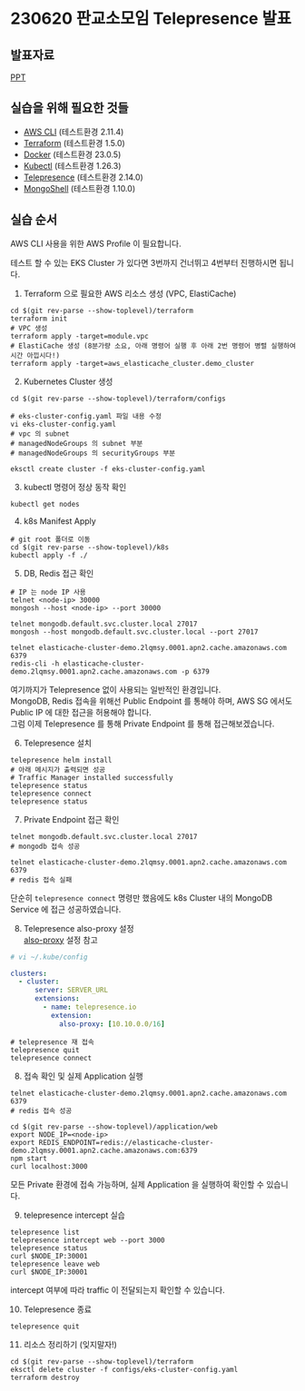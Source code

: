 # 230620 판교소모임 Telepresence 발표

## 발표자료
[PPT](https://docs.google.com/presentation/d/1sbDeGQ0whx81XpIB55LkeOxLqa0n9422nJXl784N8Do/edit?usp=sharing)

## 실습을 위해 필요한 것들
- [AWS CLI](https://docs.aws.amazon.com/cli/latest/userguide/install-cliv2.html) (테스트환경 2.11.4)
- [Terraform](https://www.terraform.io/downloads.html) (테스트환경 1.5.0)
- [Docker](https://docs.docker.com/get-docker/) (테스트환경 23.0.5)
- [Kubectl](https://kubernetes.io/docs/tasks/tools/install-kubectl/) (테스트환경 1.26.3)
- [Telepresence](https://www.telepresence.io/reference/install) (테스트환경 2.14.0)
- [MongoShell](https://www.mongodb.com/docs/mongodb-shell/install/#std-label-mdb-shell-install) (테스트환경 1.10.0)

## 실습 순서
AWS CLI 사용을 위한 AWS Profile 이 필요합니다.

테스트 할 수 있는 EKS Cluster 가 있다면 3번까지 건너뛰고 4번부터 진행하시면 됩니다.
1. Terraform 으로 필요한 AWS 리소스 생성 (VPC, ElastiCache)
```shell
cd $(git rev-parse --show-toplevel)/terraform
terraform init
# VPC 생성
terraform apply -target=module.vpc
# ElastiCache 생성 (8분가량 소요, 아래 명령어 실행 후 아래 2번 명령어 병렬 실행하여 시간 아낍시다!)
terraform apply -target=aws_elasticache_cluster.demo_cluster
```
 
2. Kubernetes Cluster 생성
```shell
cd $(git rev-parse --show-toplevel)/terraform/configs

# eks-cluster-config.yaml 파일 내용 수정
vi eks-cluster-config.yaml
# vpc 의 subnet
# managedNodeGroups 의 subnet 부분
# managedNodeGroups 의 securityGroups 부분

eksctl create cluster -f eks-cluster-config.yaml
```

3. kubectl 명령어 정상 동작 확인
```shell
kubectl get nodes
```

4. k8s Manifest Apply
```shell
# git root 폴더로 이동
cd $(git rev-parse --show-toplevel)/k8s
kubectl apply -f ./
```

5. DB, Redis 접근 확인
```shell
# IP 는 node IP 사용
telnet <node-ip> 30000
mongosh --host <node-ip> --port 30000

telnet mongodb.default.svc.cluster.local 27017
mongosh --host mongodb.default.svc.cluster.local --port 27017

telnet elasticache-cluster-demo.2lqmsy.0001.apn2.cache.amazonaws.com 6379
redis-cli -h elasticache-cluster-demo.2lqmsy.0001.apn2.cache.amazonaws.com -p 6379
```

여기까지가 Telepresence 없이 사용되는 일반적인 환경입니다.  
MongoDB, Redis 접속을 위해선 Public Endpoint 를 통해야 하며, AWS SG 에서도 Public IP 에 대한 접근을 허용해야 합니다.  
그럼 이제 Telepresence 를 통해 Private Endpoint 를 통해 접근해보겠습니다.

6. Telepresence 설치
```shell
telepresence helm install
# 아래 메시지가 출력되면 성공
# Traffic Manager installed successfully
telepresence status
telepresence connect
telepresence status
```

7. Private Endpoint 접근 확인
```shell
telnet mongodb.default.svc.cluster.local 27017
# mongodb 접속 성공

telnet elasticache-cluster-demo.2lqmsy.0001.apn2.cache.amazonaws.com 6379
# redis 접속 실패
```
단순히 `telepresence connect` 명령만 했음에도 k8s Cluster 내의 MongoDB Service 에 접근 성공하였습니다.

8. Telepresence also-proxy 설정  
   [also-proxy](https://www.getambassador.io/docs/telepresence/latest/reference/config#values-2) 설정 참고
```yaml
# vi ~/.kube/config

clusters:
  - cluster:
      server: SERVER_URL
      extensions:
        - name: telepresence.io
          extension:
            also-proxy: [10.10.0.0/16]
```
```shell
# telepresence 재 접속
telepresence quit
telepresence connect
```

8. 접속 확인 및 실제 Application 실행
```shell
telnet elasticache-cluster-demo.2lqmsy.0001.apn2.cache.amazonaws.com 6379
# redis 접속 성공

cd $(git rev-parse --show-toplevel)/application/web
export NODE_IP=<node-ip>
export REDIS_ENDPOINT=redis://elasticache-cluster-demo.2lqmsy.0001.apn2.cache.amazonaws.com:6379
npm start
curl localhost:3000
```
모든 Private 환경에 접속 가능하며, 실제 Application 을 실행하여 확인할 수 있습니다.

9. telepresence intercept 실습
```shell
telepresence list
telepresence intercept web --port 3000
telepresence status
curl $NODE_IP:30001
telepresence leave web
curl $NODE_IP:30001
```

intercept 여부에 따라 traffic 이 전달되는지 확인할 수 있습니다.

10. Telepresence 종료
```shell
telepresence quit
```

11. 리소스 정리하기 (잊지말자!)
```shell
cd $(git rev-parse --show-toplevel)/terraform
eksctl delete cluster -f configs/eks-cluster-config.yaml
terraform destroy
```
